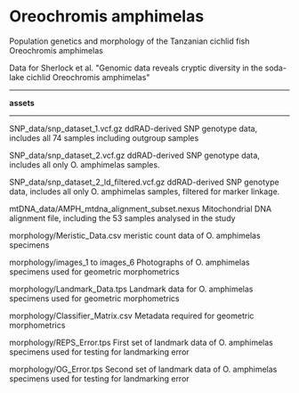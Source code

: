 # Oreochromis amphimelas

Population genetics and morphology of the Tanzanian cichlid fish Oreochromis amphimelas

Data for Sherlock et al. "Genomic data reveals cryptic diversity in the soda-lake cichlid Oreochromis amphimelas" 

***

**assets**

***

SNP_data/snp_dataset_1.vcf.gz ddRAD-derived SNP genotype data, includes all 74 samples including outgroup samples

SNP_data/snp_dataset_2.vcf.gz ddRAD-derived SNP genotype data, includes all only O. amphimelas samples.

SNP_data/snp_dataset_2_ld_filtered.vcf.gz ddRAD-derived SNP genotype data, includes all only O. amphimelas samples, filtered for marker linkage.

mtDNA_data/AMPH_mtdna_alignment_subset.nexus Mitochondrial DNA alignment file, including the 53 samples analysed in the study

morphology/Meristic_Data.csv meristic count data of O. amphimelas specimens

morphology/images_1 to images_6 Photographs of O. amphimelas specimens used for geometric morphometrics

morphology/Landmark_Data.tps Landmark data for O. amphimelas specimens used for geometric morphometrics

morphology/Classifier_Matrix.csv Metadata required for geometric morphometrics

morphology/REPS_Error.tps First set of landmark data of O. amphimelas specimens used for testing for landmarking error

morphology/OG_Error.tps Second set of landmark data of O. amphimelas specimens used for testing for landmarking error
